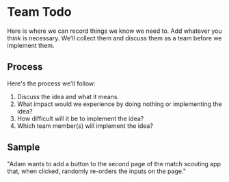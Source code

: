 # Team Todo

Here is where we can record things we know we need to. Add whatever you think is necessary. We'll collect them and discuss them as a team before we implement them.

## Process

Here's the process we'll follow:

1. Discuss the idea and what it means.
2. What impact would we experience by doing nothing or implementing the idea?
3. How difficult will it be to implement the idea?
4. Which team member(s) will implement the idea?


## Sample

"Adam wants to add a button to the second page of the match scouting app that, when clicked, randomly re-orders the inputs on the page."

